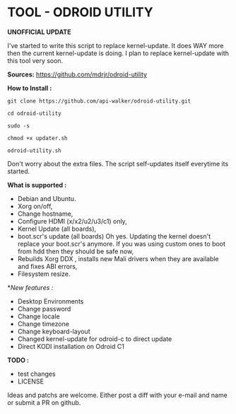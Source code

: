 TOOL - ODROID UTILITY
=====================
**UNOFFICIAL UPDATE**

I've started to write this script to replace kernel-update. It does WAY more then the current kernel-update is doing. I plan to replace kernel-update with this tool very soon.

**Sources:** https://github.com/mdrjr/odroid-utility

**How to Install :**

```
git clone https://github.com/api-walker/odroid-utility.git

cd odroid-utility

sudo -s

chmod +x updater.sh

odroid-utility.sh
```

Don't worry about the extra files. The script self-updates itself everytime its started.

**What is supported :**

* Debian and Ubuntu.
* Xorg on/off,
* Change hostname,
* Configure HDMI (x/x2/u2/u3/c1) only,
* Kernel Update (all boards),
* boot.scr's update (all boards) Oh yes. Updating the kernel doesn't replace your boot.scr's anymore. If you was using custom ones to boot from hdd then they should be safe now,
* Rebuilds Xorg DDX , installs new Mali drivers when they are available and fixes ABI errors,
* Filesystem resize.

**New features :*
* Desktop Environments
* Change password
* Change locale
* Change timezone
* Change keyboard-layout
* Changed kernel-update for odroid-c to direct update
* Direct KODI installation on Odroid C1

**TODO :**
* test changes
* LICENSE


Ideas and patchs are welcome. Either post a diff with your e-mail and name or submit a PR on github.
